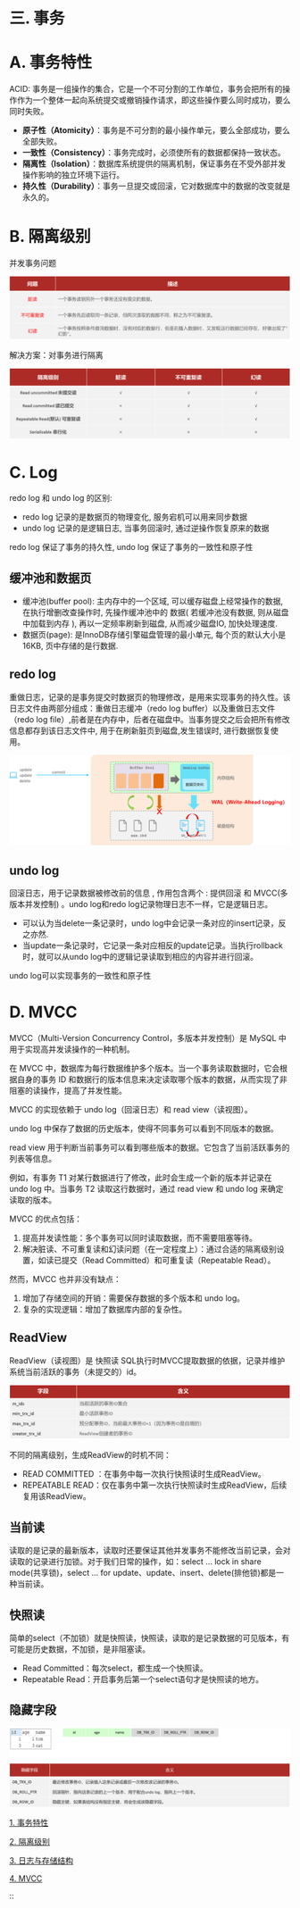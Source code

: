 # 三. 事务

# A. 事务特性

ACID: 事务是一组操作的集合，它是一个不可分割的工作单位，事务会把所有的操作作为一个整体一起向系统提交或撤销操作请求，即这些操作要么同时成功，要么同时失败。 &#x20;

- **原子性（Atomicity）**：事务是不可分割的最小操作单元，要么全部成功，要么全部失败。
- **一致性（Consistency）**：事务完成时，必须使所有的数据都保持一致状态。
- **隔离性（Isolation）**：数据库系统提供的隔离机制，保证事务在不受外部并发操作影响的独立环境下运行。
- **持久性（Durability）**：事务一旦提交或回滚，它对数据库中的数据的改变就是永久的。

# B. 隔离级别

并发事务问题 &#x20;

![](image/image_RSlARTszJJ.png)

解决方案：对事务进行隔离 &#x20;

![](image/image_yWrNv0hCIX.png)

# C. Log

redo log 和 undo log 的区别:

- redo log 记录的是数据页的物理变化, 服务宕机可以用来同步数据
- undo log 记录的是逻辑日志, 当事务回滚时, 通过逆操作恢复原来的数据

redo log 保证了事务的持久性, undo log 保证了事务的一致性和原子性

## 缓冲池和数据页

- 缓冲池(buffer pool): 主内存中的一个区域, 可以缓存磁盘上经常操作的数据, 在执行增删改查操作时, 先操作缓冲池中的 数据( 若缓冲池没有数据, 则从磁盘中加载到内存 ), 再以一定频率刷新到磁盘, 从而减少磁盘IO, 加快处理速度.
- 数据页(page): 是InnoDB存储引擎磁盘管理的最小单元, 每个页的默认大小是16KB, 页中存储的是行数据.

## redo log

重做日志，记录的是事务提交时数据页的物理修改，是用来实现事务的持久性。该日志文件由两部分组成：重做日志缓冲（redo log buffer）以及重做日志文件（redo log file）,前者是在内存中，后者在磁盘中。当事务提交之后会把所有修改信息都存到该日志文件中, 用于在刷新脏页到磁盘,发生错误时, 进行数据恢复使用。 &#x20;

![](image/image_PzuyAzmpFo.png)

## undo log

回滚日志，用于记录数据被修改前的信息 , 作用包含两个 : 提供回滚 和 MVCC(多版本并发控制) 。undo log和redo log记录物理日志不一样，它是逻辑日志。 &#x20;

- 可以认为当delete一条记录时，undo log中会记录一条对应的insert记录，反之亦然.
- 当update一条记录时，它记录一条对应相反的update记录。当执行rollback时，就可以从undo log中的逻辑记录读取到相应的内容并进行回滚。

undo log可以实现事务的一致性和原子性

# D. MVCC

MVCC（Multi-Version Concurrency Control，多版本并发控制）是 MySQL 中用于实现高并发读操作的一种机制。

在 MVCC 中，数据库为每行数据维护多个版本。当一个事务读取数据时，它会根据自身的事务 ID 和数据行的版本信息来决定读取哪个版本的数据，从而实现了非阻塞的读操作，提高了并发性能。

MVCC 的实现依赖于 undo log（回滚日志）和 read view（读视图）。

undo log 中保存了数据的历史版本，使得不同事务可以看到不同版本的数据。

read view 用于判断当前事务可以看到哪些版本的数据。它包含了当前活跃事务的列表等信息。

例如，有事务 T1 对某行数据进行了修改，此时会生成一个新的版本并记录在 undo log 中。当事务 T2 读取这行数据时，通过 read view 和 undo log 来确定读取的版本。

MVCC 的优点包括：

1. 提高并发读性能：多个事务可以同时读取数据，而不需要阻塞等待。
2. 解决脏读、不可重复读和幻读问题（在一定程度上）：通过合适的隔离级别设置，如读已提交（Read Committed）和可重复读（Repeatable Read）。

然而，MVCC 也并非没有缺点：

1. 增加了存储空间的开销：需要保存数据的多个版本和 undo log。
2. 复杂的实现逻辑：增加了数据库内部的复杂性。

## ReadView

ReadView（读视图）是 快照读 SQL执行时MVCC提取数据的依据，记录并维护系统当前活跃的事务（未提交的）id。 &#x20;

![](image/image_ClRioH_qcX.png)

不同的隔离级别，生成ReadView的时机不同：

- READ COMMITTED ：在事务中每一次执行快照读时生成ReadView。 &#x20;
- REPEATABLE READ：仅在事务中第一次执行快照读时生成ReadView，后续复用该ReadView。

## 当前读

&#x20;读取的是记录的最新版本，读取时还要保证其他并发事务不能修改当前记录，会对读取的记录进行加锁。对于我们日常的操作，如：select ... lock in share mode(共享锁)，select ... for update、update、insert、delete(排他锁)都是一种当前读。&#x20;

## 快照读

简单的select（不加锁）就是快照读，快照读，读取的是记录数据的可见版本，有可能是历史数据，不加锁，是非阻塞读。 &#x20;

- Read Committed：每次select，都生成一个快照读。
- Repeatable Read：开启事务后第一个select语句才是快照读的地方。

## 隐藏字段

![](image/image_x-BeBdY9zb.png)

[1. 事务特性](<1. 事务特性/1. 事务特性.md> "1. 事务特性")

[2. 隔离级别](<2. 隔离级别/2. 隔离级别.md> "2. 隔离级别")

[3. 日志与存储结构](<3. 日志与存储结构/3. 日志与存储结构.md> "3. 日志与存储结构")

[4. MVCC](<4. MVCC/4. MVCC.md> "4. MVCC")

::
